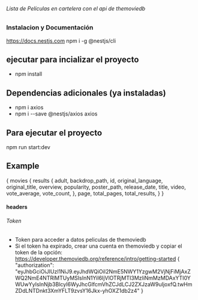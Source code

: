 ###### Lista de Películas en cartelera con el api de themoviedb ################
### Instalacion y Documentación ###########
https://docs.nestjs.com
npm i -g @nestjs/cli
## ejecutar para incializar el proyecto
- npm install
## Dependencias adicionales (ya instaladas)
- npm i axios
- npm i --save @nestjs/axios axios
## Para ejecutar el proyecto
npm run start:dev
## Example ##
{
  movies {
    results {
      adult,
      backdrop_path,
      id,
      original_language,
      original_title,
      overview,
      popularity,
      poster_path,
      release_date,
      title,
      video,
      vote_average,
      vote_count,
    },
    page,
    total_pages,
    total_results,
  }
}
#### headers ######
###### Token ######
- Token para acceder a datos peliculas de themoviedb
- Si el token ha expirado, crear una cuenta en themoviedb y copiar el token de la opción:
  https://developer.themoviedb.org/reference/intro/getting-started
{
  "authorization": "eyJhbGciOiJIUzI1NiJ9.eyJhdWQiOiI2NmE5NWY1YzgwM2VjNjFiMjAxZWQ2NmE4NTRlMTUyMSIsInN1YiI6IjVlOTRjMTI3MzliNmMzMDAxYTI0YWUwYyIsInNjb3BlcyI6WyJhcGlfcmVhZCJdLCJ2ZXJzaW9uIjoxfQ.twHmZDdLNTDnkt3XmYFLT9zvsY16Jkx-yhOXZ1db2z4"
}